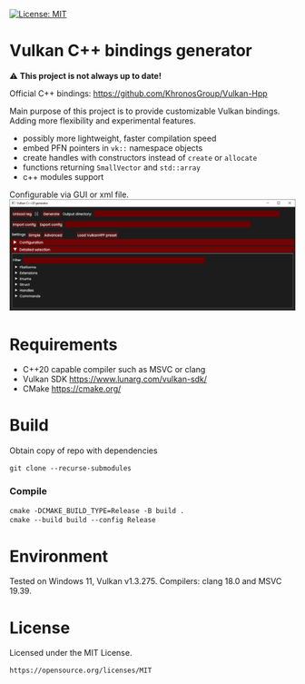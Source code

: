 [![License: MIT](https://img.shields.io/badge/License-MIT-yellow.svg)](https://opensource.org/licenses/MIT)

Vulkan C++ bindings generator
=============================

⚠️ **This project is not always up to date!**

Official C++ bindings: <https://github.com/KhronosGroup/Vulkan-Hpp>

Main purpose of this project is to provide customizable Vulkan bindings.
Adding more flexibility and experimental features. 

* possibly more lightweight, faster compilation speed
* embed PFN pointers in `vk::` namespace objects
* create handles with constructors instead of `create` or `allocate`
* functions returning `SmallVector` and `std::array`
* c++ modules support

Configurable via GUI or xml file.
![GUI](doc/screenshot.png)

Requirements
============

* C++20 capable compiler such as MSVC or clang 
* Vulkan SDK <https://www.lunarg.com/vulkan-sdk/>
* CMake <https://cmake.org/>

Build
=====

Obtain copy of repo with dependencies
```
git clone --recurse-submodules
```
### Compile ###

```
cmake -DCMAKE_BUILD_TYPE=Release -B build .
cmake --build build --config Release
```

Environment
===========

Tested on Windows 11, Vulkan v1.3.275.
Compilers: clang 18.0 and MSVC 19.39.

License
=======
Licensed under the MIT License.

    https://opensource.org/licenses/MIT
